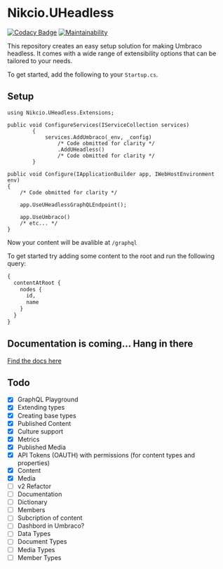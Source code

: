 # Nikcio.UHeadless

[![Codacy Badge](https://app.codacy.com/project/badge/Grade/48f9a00a65284a0d8d7d8660783beb47)](https://www.codacy.com/gh/nikcio/Nikcio.UHeadless/dashboard?utm_source=github.com&amp;utm_medium=referral&amp;utm_content=nikcio/Nikcio.UHeadless&amp;utm_campaign=Badge_Grade)
[![Maintainability](https://api.codeclimate.com/v1/badges/5452e578a6d25c344e15/maintainability)](https://codeclimate.com/github/nikcio/Nikcio.UHeadless/maintainability)

This repository creates an easy setup solution for making Umbraco headless. It comes with a wide range of extensibility options that can be tailored to your needs.

To get started, add the following to your `Startup.cs`.

## Setup

```CSharp
using Nikcio.UHeadless.Extensions;

public void ConfigureServices(IServiceCollection services)
        {
            services.AddUmbraco(_env, _config)
                /* Code obmitted for clarity */
                .AddUHeadless()
                /* Code obmitted for clarity */
        }

public void Configure(IApplicationBuilder app, IWebHostEnvironment env)
{
    /* Code obmitted for clarity */

    app.UseUHeadlessGraphQLEndpoint();

    app.UseUmbraco()
    /* etc... */
}
```
Now your content will be avalible at `/graphql`

To get started try adding some content to the root and run the following query:
```graphql
{
  contentAtRoot {
    nodes {
      id,
      name
    }
  }
}
```

## Documentation is coming... Hang in there
[Find the docs here](docs/index.md)

## Todo

-   [x] GraphQL Playground
-   [x] Extending types
-   [x] Creating base types
-   [x] Published Content
-   [x] Culture support
-   [x] Metrics
-   [x] Published Media
-   [x] API Tokens (OAUTH) with permissions (for content types and properties)
-   [x] Content
-   [x] Media
-   [ ] v2 Refactor
-   [ ] Documentation
-   [ ] Dictionary
-   [ ] Members
-   [ ] Subcription of content
-   [ ] Dashbord in Umbraco?
-   [ ] Data Types
-   [ ] Document Types
-   [ ] Media Types
-   [ ] Member Types